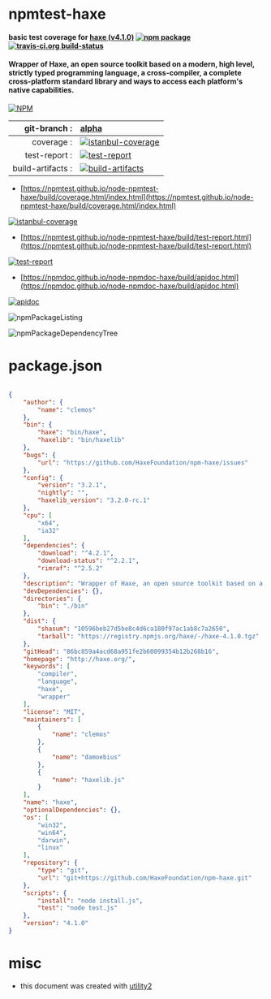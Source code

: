 # npmtest-haxe

#### basic test coverage for  [haxe (v4.1.0)](http://haxe.org/)  [![npm package](https://img.shields.io/npm/v/npmtest-haxe.svg?style=flat-square)](https://www.npmjs.org/package/npmtest-haxe) [![travis-ci.org build-status](https://api.travis-ci.org/npmtest/node-npmtest-haxe.svg)](https://travis-ci.org/npmtest/node-npmtest-haxe)

#### Wrapper of Haxe, an open source toolkit based on a modern, high level, strictly typed programming language, a cross-compiler, a complete cross-platform standard library and ways to access each platform's native capabilities.

[![NPM](https://nodei.co/npm/haxe.png?downloads=true&downloadRank=true&stars=true)](https://www.npmjs.com/package/haxe)

| git-branch : | [alpha](https://github.com/npmtest/node-npmtest-haxe/tree/alpha)|
|--:|:--|
| coverage : | [![istanbul-coverage](https://npmtest.github.io/node-npmtest-haxe/build/coverage.badge.svg)](https://npmtest.github.io/node-npmtest-haxe/build/coverage.html/index.html)|
| test-report : | [![test-report](https://npmtest.github.io/node-npmtest-haxe/build/test-report.badge.svg)](https://npmtest.github.io/node-npmtest-haxe/build/test-report.html)|
| build-artifacts : | [![build-artifacts](https://npmtest.github.io/node-npmtest-haxe/glyphicons_144_folder_open.png)](https://github.com/npmtest/node-npmtest-haxe/tree/gh-pages/build)|

- [https://npmtest.github.io/node-npmtest-haxe/build/coverage.html/index.html](https://npmtest.github.io/node-npmtest-haxe/build/coverage.html/index.html)

[![istanbul-coverage](https://npmtest.github.io/node-npmtest-haxe/build/screenCapture.buildCi.browser.%252Ftmp%252Fbuild%252Fcoverage.lib.html.png)](https://npmtest.github.io/node-npmtest-haxe/build/coverage.html/index.html)

- [https://npmtest.github.io/node-npmtest-haxe/build/test-report.html](https://npmtest.github.io/node-npmtest-haxe/build/test-report.html)

[![test-report](https://npmtest.github.io/node-npmtest-haxe/build/screenCapture.buildCi.browser.%252Ftmp%252Fbuild%252Ftest-report.html.png)](https://npmtest.github.io/node-npmtest-haxe/build/test-report.html)

- [https://npmdoc.github.io/node-npmdoc-haxe/build/apidoc.html](https://npmdoc.github.io/node-npmdoc-haxe/build/apidoc.html)

[![apidoc](https://npmdoc.github.io/node-npmdoc-haxe/build/screenCapture.buildCi.browser.%252Ftmp%252Fbuild%252Fapidoc.html.png)](https://npmdoc.github.io/node-npmdoc-haxe/build/apidoc.html)

![npmPackageListing](https://npmtest.github.io/node-npmtest-haxe/build/screenCapture.npmPackageListing.svg)

![npmPackageDependencyTree](https://npmtest.github.io/node-npmtest-haxe/build/screenCapture.npmPackageDependencyTree.svg)



# package.json

```json

{
    "author": {
        "name": "clemos"
    },
    "bin": {
        "haxe": "bin/haxe",
        "haxelib": "bin/haxelib"
    },
    "bugs": {
        "url": "https://github.com/HaxeFoundation/npm-haxe/issues"
    },
    "config": {
        "version": "3.2.1",
        "nightly": "",
        "haxelib_version": "3.2.0-rc.1"
    },
    "cpu": [
        "x64",
        "ia32"
    ],
    "dependencies": {
        "download": "^4.2.1",
        "download-status": "^2.2.1",
        "rimraf": "^2.5.2"
    },
    "description": "Wrapper of Haxe, an open source toolkit based on a modern, high level, strictly typed programming language, a cross-compiler, a complete cross-platform standard library and ways to access each platform's native capabilities.",
    "devDependencies": {},
    "directories": {
        "bin": "./bin"
    },
    "dist": {
        "shasum": "10596beb27d5be8c4d6ca180f97ac1ab8c7a2650",
        "tarball": "https://registry.npmjs.org/haxe/-/haxe-4.1.0.tgz"
    },
    "gitHead": "86bc859a4acd68a951fe2b60099354b12b268b16",
    "homepage": "http://haxe.org/",
    "keywords": [
        "compiler",
        "language",
        "haxe",
        "wrapper"
    ],
    "license": "MIT",
    "maintainers": [
        {
            "name": "clemos"
        },
        {
            "name": "damoebius"
        },
        {
            "name": "haxelib.js"
        }
    ],
    "name": "haxe",
    "optionalDependencies": {},
    "os": [
        "win32",
        "win64",
        "darwin",
        "linux"
    ],
    "repository": {
        "type": "git",
        "url": "git+https://github.com/HaxeFoundation/npm-haxe.git"
    },
    "scripts": {
        "install": "node install.js",
        "test": "node test.js"
    },
    "version": "4.1.0"
}
```



# misc
- this document was created with [utility2](https://github.com/kaizhu256/node-utility2)
